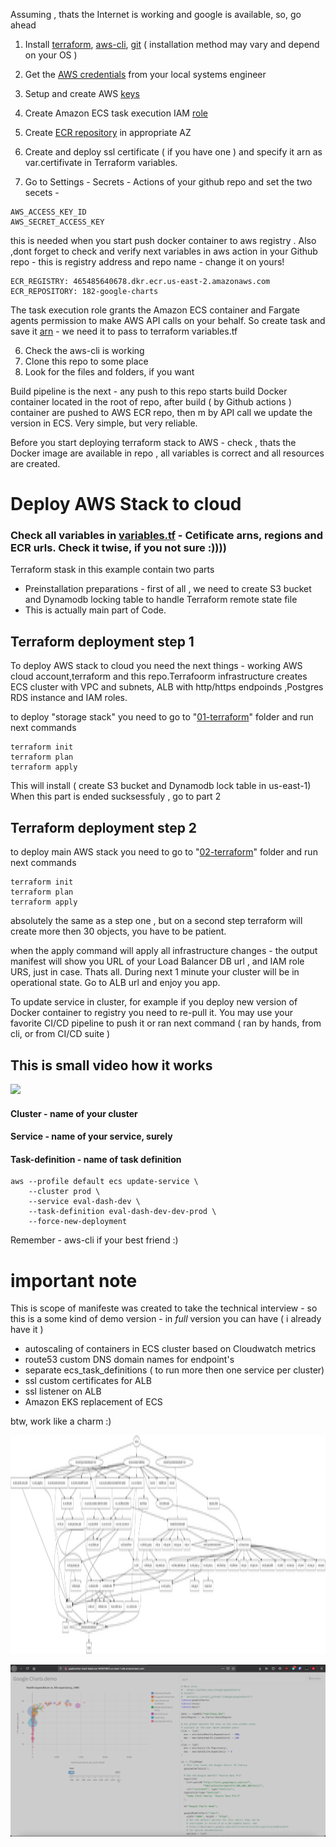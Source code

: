 Assuming , thats the Internet is working and google is available, so, go ahead


1. Install [terraform](https://www.terraform.io/downloads.html), [aws-cli](https://aws.amazon.com/cli/), [git](https://git-scm.com/book/en/v2/Getting-Started-Installing-Git) ( installation method may vary and depend on your OS ) 
2. Get the [AWS credentials](https://docs.aws.amazon.com/general/latest/gr/aws-security-credentials.html) from your local systems engineer
3. Setup and create AWS [keys](https://docs.aws.amazon.com/cli/latest/userguide/cli-configure-files.html)
4. Create Amazon ECS task execution IAM [role](https://docs.aws.amazon.com/AmazonECS/latest/developerguide/task_execution_IAM_role.html)
5. Create [ECR repository](https://docs.aws.amazon.com/AmazonECR/latest/userguide/repository-create.html) in appropriate AZ 
6. Create and deploy ssl certificate ( if you have one ) and specify it arn as var.certifivate in Terraform variables.

7. Go to Settings - Secrets - Actions of your github repo and set the two secets - 
```
AWS_ACCESS_KEY_ID
AWS_SECRET_ACCESS_KEY
```
this is needed when you start push docker container to aws registry . Also ,dont forget to check and verify next variables in aws action 
in your Github repo - this is registry address and repo name - change it on yours!
```
ECR_REGISTRY: 465485640678.dkr.ecr.us-east-2.amazonaws.com
ECR_REPOSITORY: 182-google-charts
```

The task execution role grants the Amazon ECS container and Fargate agents permission to make AWS API calls on your behalf. 
So create task and save it [arn](https://docs.aws.amazon.com/general/latest/gr/aws-arns-and-namespaces.html) - we need it to pass to terraform variables.tf
   
6. Check the aws-cli is working
7. Clone this repo to some place
8. Look for the files and folders, if you want



Build pipeline is the next - any push to this repo starts build Docker container located in the root of repo, after build ( by Github actions ) container are pushed to AWS ECR repo, then m by API call we update the version in ECS. Very simple, but very reliable.

Before you start deploying terraform stack to AWS - check , thats the Docker image are available in repo , all variables is correct and all resources are created.

# Deploy AWS Stack to cloud

### Check all variables in [variables.tf](02-terraform/variables.tf) - Cetificate arns, regions and ECR urls. Check it twise, if you not sure :))))

Terraform stask in this example contain two parts 
* Preinstallation preparations - first of all , we need to create S3 bucket and Dynamodb locking table to handle Terraform remote state file
* This is actually main part of Code. 

## Terraform deployment step 1

To deploy AWS stack to cloud you need the next things - working AWS cloud account,terraform and this repo.Terrafoorm infrastructure creates ECS cluster with VPC and subnets, ALB with http/https endpoinds ,Postgres RDS instance and IAM roles.


to deploy "storage stack" you need to go to "[01-terraform](01-terraform)" folder and run next commands

```
terraform init
terraform plan
terraform apply
```

This will install ( create S3 bucket and Dynamodb lock table in us-east-1)
When this part is ended sucksessfuly , go to part 2

## Terraform deployment step 2

to deploy main AWS stack you need to go to  "[02-terraform](02-terraform)" folder and run next commands

```
terraform init
terraform plan
terraform apply
```
absolutely the same as a step one , but on a second step terraform will create more then 30 objects, you have to be patient.


when the apply command will apply all infrastructure changes - the output manifest will show you URL of your Load Balancer DB url , and IAM role URS, just in case. Thats all. During next 1 minute your cluster will be in operational state.
Go to ALB url and enjoy you app.

To update service in cluster, for example if you deploy new version of Docker container to registry you need to re-pull it. You may use your favorite CI/CD pipeline to push it or ran next command ( ran by hands, from cli, or from CI/CD suite )

## This is small video how it works

<a href="https://asciinema.org/a/rgRl6qRTYLCGlfwJukomAjhnn?autoplay=1"><img src="https://asciinema.org/a/rgRl6qRTYLCGlfwJukomAjhnn.png" width="800"/></a>



#### Cluster - name of your cluster 
#### Service - name of your service, surely 
#### Task-definition - name of task definition 
```
aws --profile default ecs update-service \
    --cluster prod \
    --service eval-dash-dev \
    --task-definition eval-dash-dev-dev-prod \
    --force-new-deployment
```

Remember - aws-cli if your best friend :)


# important note
 This is scope of manifeste was created to take the technical interview - so this is a some kind of demo version - in *full*  version you can have ( i already have it )
 
 * autoscaling of containers in ECS cluster based on Cloudwatch metrics
 * route53 custom DNS domain names for endpoint's
 * separate ecs_task_definitions ( to run more then one service per cluster)
 * ssl custom certificates for ALB 
 * ssl listener on ALB
 * Amazon EKS replacement of ECS 
    



btw, work like a charm :)

<img src="pic/graph.png" alt="drawing" height="350"/>

![app](pic/app_screen.png)
